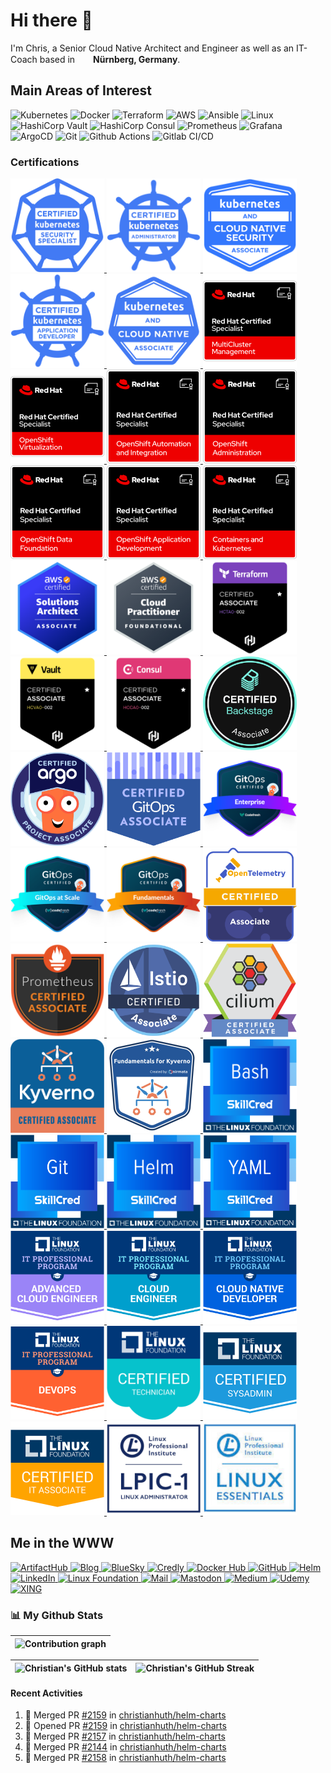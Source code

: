 # Hi there 👋

<p>I'm Chris, a Senior Cloud Native Architect and Engineer as well as an IT-Coach based in <img src='https://github.com/madebybowtie/FlagKit/blob/master/Assets/PNG/DE%403x.png?raw=true' width='21' height='15'> <b>Nürnberg, Germany</b>.</p>

## Main Areas of Interest
<p>
  <!-- infrastructure -->
  <img alt="Kubernetes" src="https://img.shields.io/badge/-Kubernetes-326ce5?style=flat-square&logo=kubernetes&logoColor=white" />
  <img alt="Docker" src="https://img.shields.io/badge/-Docker-46a2f1?style=flat-square&logo=docker&logoColor=white" />
  <img alt="Terraform" src="https://img.shields.io/badge/-Terraform-844fba?style=flat-square&logo=terraform&logoColor=white" />
  <img alt="AWS" src="https://img.shields.io/badge/-AWS-232F3E?style=flat-square&logo=amazonaws&logoColor=FF9900" />
  <img alt="Ansible" src="https://img.shields.io/badge/-Ansible-white?style=flat-square&logo=ansible&logoColor=black" />
  <img alt="Linux" src="https://img.shields.io/badge/-Linux-FCC624?style=flat-square&logo=linux&logoColor=black" />
  <img alt="HashiCorp Vault" src="https://img.shields.io/badge/-Vault-white?style=flat-square&logo=vault&logoColor=black" />
  <img alt="HashiCorp Consul" src="https://img.shields.io/badge/-Consul-F24C53?style=flat-square&logo=consul&logoColor=white" />
  
  <!-- monitoring -->
  <img alt="Prometheus" src="https://img.shields.io/badge/-Prometheus-E6522C?style=flat-square&logo=prometheus&logoColor=white" />
  <img alt="Grafana" src="https://img.shields.io/badge/-Grafana-F46800?style=flat-square&logo=grafana&logoColor=white" />
  
  <!-- git gud -->
  <img alt="ArgoCD" src="https://img.shields.io/badge/-ArgoCD-EF7B4D?style=flat-square&logo=argo&logoColor=white" />
  <img alt="Git" src="https://img.shields.io/badge/-Git-F05033?style=flat-square&logo=git&logoColor=white" />
  <img alt="Github Actions" src="https://img.shields.io/badge/-Github_Actions-2088FF?style=flat-square&logo=github-actions&logoColor=white" />
  <img alt="Gitlab CI/CD" src="https://img.shields.io/badge/-Gitlab_CI/CD-F0F0F0?style=flat-square&logo=gitlab&logoColor=white" />
</p>

### Certifications
<p>
  <a href="https://www.credly.com/badges/87ec89fc-b49e-4ab9-a415-823631702437" target="_blank">
    <img alt="Certified Kubernetes Security Specialist (CKS)" height="150px" width="150px" src="images/cks.png"/>
  </a>
  <a href="https://www.credly.com/badges/640e6244-0eb2-45b4-978f-4227bb023d1d" target="_blank">
    <img alt="Certified Kubernetes Administrator (CKA)" height="150px" width="150px" src="images/cka.png"/>
  </a>
  <a href="https://www.credly.com/badges/e4f83a39-ce23-4deb-8efc-d94ca069cb49" target="_blank">
    <img alt="Kubernetes and Cloud Native Security Associate (KCSA)" height="150px" width="150px" src="images/kcsa.png"/>
  </a>
  <a href="https://www.credly.com/badges/1e2dc1de-e3f8-42c3-8b61-707f95044bad" target="_blank">
    <img alt="Certified Kubernetes Application Developer (CKAD)" height="150px" width="150px" src="images/ckad.png"/>
  </a>
  <a href="https://www.credly.com/badges/e1c83309-53af-4deb-988b-72c6a6d8f7ad" target="_blank">
    <img alt="Kubernetes and Cloud Native Associate (KCNA)" height="150px" width="150px" src="images/kcna.png"/>
  </a>
  <a href="https://www.credly.com/badges/770f1f61-5424-4c41-8641-ab91c5fa1eae" target="_blank">
    <img alt="Red Hat® Certified Specialist in MultiCluster Management" height="150px" width="150px" src="images/redhat_certified_specialist_in_multicluster_management.png"/>
  </a>
  <a href="https://www.credly.com/badges/cafec68f-0c08-4e37-b199-4b7ff652c470" target="_blank">
    <img alt="Red Hat® Certified Specialist in OpenShift Virtualization" height="150px" width="150px" src="images/redhat_certified_specialist_in_openshift_virtualization.png"/>
  </a>
  <a href="https://www.credly.com/badges/e37741c9-9220-4add-a77d-3e56f9cb833b" target="_blank">
    <img alt="Red Hat® Certified Specialist in OpenShift Automation and Integration" height="150px" width="150px" src="images/redhat_certified_specialist_openshift_automation_and_integration.png"/>
  </a>
  <a href="https://www.credly.com/badges/f8320d2b-babd-440d-9cad-3e7dac584d86" target="_blank">
    <img alt="Red Hat® Certified Specialist in OpenShift Administration" height="150px" width="150px" src="images/redhat_certified_specialist_openshift_administration.png"/>
  </a>
  <a href="https://www.credly.com/badges/7d6a8642-5075-4d70-a50d-93b3a70e75b0" target="_blank">
    <img alt="Red Hat® Certified Specialist in OpenShift Data Foundation" height="150px" width="150px" src="images/redhat_certified_specialist_openshift_data_foundation.png"/>
  </a>
  <a href="https://www.credly.com/badges/fb0c442e-c880-4e6d-b97d-2baf8445cf20" target="_blank">
    <img alt="Red Hat® Certified Specialist in OpenShift Application Development" height="150px" width="150px" src="images/redhat_certified_specialist_openshift_application_development.png"/>
  </a>
  <a href="https://www.credly.com/badges/3b4c5a7e-20b2-4e4d-81f4-3c2759fc45c9" target="_blank">
    <img alt="Red Hat® Certified Specialist in Containers and Kubernetes" height="150px" width="150px" src="images/redhat_certified_specialist_containers_and_kubernetes.png"/>
  </a>
  <a href="https://www.credly.com/badges/d3a3349a-caf3-4508-ba9a-ad02f81a8f7c" target="_blank">
    <img alt="AWS Certified Solutions Architect – Associate" height="150px" width="150px" src="images/aws-saa.png"/>
  </a>
  <a href="https://www.credly.com/badges/c048742d-623e-44a5-9cc8-e0dfbb492707" target="_blank">
    <img alt="AWS Certified Cloud Practitioner" height="150px" width="150px" src="images/aws-cp.png"/>
  </a>
  <a href="https://www.credly.com/badges/f79d26b2-8dbc-4a70-9cf3-9c9ce388590c" target="_blank">
    <img alt="HashiCorp Certified: Terraform Associate" height="150px" width="150px" src="images/terraform_associate.png"/>
  </a>
  <a href="https://www.credly.com/badges/de27dcf9-82cf-4786-a573-e71266465565" target="_blank">
    <img alt="HashiCorp Certified: Vault Associate" height="150px" width="150px" src="images/vault_associate.png"/>
  </a>
  <a href="https://www.credly.com/badges/68c07833-84c5-43d5-afef-6e98938eab39" target="_blank">
    <img alt="HashiCorp Certified: Consul Associate" height="150px" width="150px" src="images/consul_associate.png"/>
  </a>
  <a href="https://www.credly.com/badges/0a9f6a2c-47d5-49d4-9bee-4b3668ae4c79" target="_blank">
    <img alt="Certified Backstage Associate (CBA)" height="150px" width="150px" src="images/certified_backstage_associate.png"/>
  </a>
  <a href="https://www.credly.com/badges/b0094b8c-3531-4ff7-a1f0-f790f0fe1257" target="_blank">
    <img alt="Certified Argo Project Associate (CAPA)" height="150px" width="150px" src="images/certified_argo_project_associate.png"/>
  </a>
  <a href="https://www.credly.com/badges/8bd7ea69-d6c4-4ad8-a95e-155d5f56dbde" target="_blank">
    <img alt="Certified GitOps Associate (CGOA)" height="150px" width="150px" src="images/certified_gitops_associate.png"/>
  </a>
  <a href="https://www.credly.com/badges/7074bc73-0e0a-449a-8933-330222114080" target="_blank">
    <img alt="GitOps Enterprise" height="150px" width="150px" src="images/gitops_enterprise.png"/>
  </a>
  <a href="https://www.credly.com/badges/b4519be4-cbc6-4819-85de-513914ad6c77" target="_blank">
    <img alt="GitOps at Scale" height="150px" width="150px" src="images/gitops_at_scale.png"/>
  </a>
  <a href="https://www.credly.com/badges/b04591fc-d9f5-41d5-8a0c-efd2cc21832f" target="_blank">
    <img alt="GitOps Fundamentals" height="150px" width="150px" src="images/gitops_fundamentals.png"/>
  </a>
  <a href="https://www.credly.com/badges/d929d686-bae4-4be5-bf6a-e24351d8f9cd" target="_blank">
    <img alt="OpenTelemetry Certified Associate (OTCA)" height="150px" width="150px" src="images/opentelemetry_certified_associate.png"/>
  </a>
  <a href="https://www.credly.com/badges/faf0a3df-f8d9-40a8-b822-001789d36188" target="_blank">
    <img alt="Prometheus Certified Associate (PCA)" height="150px" width="150px" src="images/pca.png"/>
  </a>
  <a href="https://www.credly.com/badges/1a61c5ce-a520-40af-b233-0497a4fabfe7" target="_blank">
    <img alt="Istio Certified Associate (ICA)" height="150px" width="150px" src="images/istio_certified_associate.png"/>
  </a>
  <a href="https://www.credly.com/badges/af8519c9-e3f7-4362-8189-26dd9dca74c7" target="_blank">
    <img alt="Cilium Certified Associate (CCA)" height="150px" width="150px" src="images/cilium_certified_associate.png"/>
  </a>
  <a href="https://www.credly.com/badges/314e2ce5-3bf2-4d82-aaa9-92e9c9bf4f44" target="_blank">
    <img alt="Kyverno Certified Associate (KCA)" height="150px" width="150px" src="images/kyverno_certified_associate.png"/>
  </a>
  <a href="https://www.credly.com/badges/623460ae-bc90-43c1-8a93-2de8318dc840" target="_blank">
    <img alt="Fundamentals for Kyverno" height="150px" width="150px" src="images/fundamentals_for_kyverno.png"/>
  </a>
  <a href="https://www.credly.com/badges/1fb9666a-afc0-4c3a-aa52-11e39aa22bd2" target="_blank">
    <img alt="Developing Helm Charts (SC104)" height="150px" width="150px" src="images/shell_scripting_with_bash.png"/>
  </a>
  <a href="https://www.credly.com/badges/ac269acb-b6f6-46ea-b25f-fd5f4655e062" target="_blank">
    <img alt="Shell Scripting using Bash (SC103)" height="150px" width="150px" src="images/source_control_management_with_git.png"/>
  </a>
  <a href="https://www.credly.com/badges/a46ba6ca-e821-41e6-99bd-59b4334d5c7d" target="_blank">
    <img alt="Developing Helm Charts (SC104)" height="150px" width="150px" src="images/helm.png"/>
  </a>
  <a href="https://www.credly.com/badges/2fac3977-d44b-4b19-a438-93a8d9926c10" target="_blank">
    <img alt="Open Data Foramts YAML (SC101)" height="150px" width="150px" src="images/yaml.png"/>
  </a>
  <a href="https://www.credly.com/badges/e4f83a39-ce23-4deb-8efc-d94ca069cb49" target="_blank">
    <img alt="Advanced Cloud Engineer" height="150px" width="150px" src="images/advanced_cloud_engineer.png"/>
  </a>
  <a href="https://www.credly.com/badges/a90ac7b5-ab15-4711-8d38-8afdb0a72c9c" target="_blank">
    <img alt="Cloud Engineer" height="150px" width="150px" src="images/cloud_engineer.png"/>
  </a>
  <a href="https://www.credly.com/badges/15ca4959-028f-452f-8091-881dd961d0e3" target="_blank">
    <img alt="Cloud Native Developer" height="150px" width="150px" src="images/cloud_native_developer.png"/>
  </a>
  <a href="https://www.credly.com/badges/cb5d414c-d5fc-414e-bc3f-00c8d4483c4b" target="_blank">
    <img alt="DevOps IT Professional" height="150px" width="150px" src="images/devops_it.png"/>
  </a>
  <a href="https://www.credly.com/badges/a9f21792-89dd-4e55-9832-747a36a2c404" target="_blank">
    <img alt="Linux Foundation Certified Cloud Technician (LFCT)" height="150px" width="150px" src="images/lfct.png"/>
  </a>
  <a href="https://www.credly.com/badges/f92e7f4b-2b48-4325-a386-f1a6120a71ff" target="_blank">
    <img alt="Linux Foundation Certified Systems Administrator (LFCS)" height="150px" width="150px" src="images/lfcs.png"/>
  </a>
  <a href="https://www.credly.com/badges/657004bf-4304-47bb-94ab-2b77d47da0c3" target="_blank">
    <img alt="Linux Foundation Certified IT Associate (LFCA)" height="150px" width="150px" src="images/lfca.png"/>
  </a>
  <a href="https://lpi.org/v/LPI000442771/tjg4sn9f9a" target="_blank">
    <img alt="LPIC-1 Linux Administrator" height="150px" width="150px" src="images/lpic_1.png"/>
  </a>
  <a href="https://lpi.org/v/LPI000442771/tjg4sn9f9a" target="_blank">
    <img alt="Linux Essentials (LE-1)" height="150px" width="150px" src="images/linux_essentials.png"/>
  </a>
</p>

## Me in the WWW

[//]: <> (Icons from https://simpleicons.org)

<p>
  <a href="https://artifacthub.io/packages/search?repo=christianhuth" target="_blank">
    <img alt="ArtifactHub" src="https://img.shields.io/badge/ArtifactHub-417598?&style=flat-square&logo=artifacthub&logoColor=white" />
  </a>
  <a href="https://christianhuth.de" target="_blank">
    <img alt="Blog" src="https://img.shields.io/badge/Blog-15171A?&style=flat-square&logo=ghost&logoColor=white" />
  </a>
  <a href="https://bsky.app/profile/christianhuth.bsky.social" target="_blank">
    <img alt="BlueSky" src="https://img.shields.io/badge/BlueSky-0285FF?&style=flat-square&logo=bluesky&logoColor=white" />
  </a>
  <a href="https://www.credly.com/users/christianhuth/" target="_blank">
    <img alt="Credly" src="https://img.shields.io/badge/Credly-FF6B00?&style=flat-square&logo=credly&logoColor=white" />
  </a>
  <a href="https://hub.docker.com/u/christianhuth" target="_blank">
    <img alt="Docker Hub" src="https://img.shields.io/badge/Docker Hub-1C8AED?&style=flat-square&logo=docker&logoColor=white" />
  </a>
  <a href="https://github.com/christianhuth" target="_blank">
    <img alt="GitHub" src="https://img.shields.io/badge/GitHub-181717?&style=flat-square&logo=github&logoColor=white" />
  </a>
  <a href="https://charts.christianhuth.de" target="_blank">
    <img alt="Helm" src="https://img.shields.io/badge/Helm-0F1689?&style=flat-square&logo=helm&logoColor=white" />
  </a>
  <a href="https://www.linkedin.com/in/christianhuth/" target="_blank">
    <img alt="LinkedIn" src="https://img.shields.io/badge/LinkedIn-%230077B5.svg?&style=flat-square&logo=linkedin&logoColor=white" />
  </a>
  <a href="https://openprofile.dev/profile/christian.knell" target="_blank">
    <img alt="Linux Foundation" src="https://img.shields.io/badge/LinuxFoundation-003366?&style=flat-square&logo=linuxfoundation&logoColor=white"
  </a>
  <a href="mailto: christian@knell.it" target="_blank">
    <img alt="Mail" src="https://img.shields.io/badge/Mail-30B980?&style=flat-square&logo=minutemailer&logoColor=white" />
  </a>
  <a href="https://mastodon.social/@christianhuth" target="_blank">
    <img alt="Mastodon" src="https://img.shields.io/badge/Mastodon-6364FF?&style=flat-square&logo=mastodon&logoColor=white" />
  </a>
  <a href="https://medium.christianhuth.de" target="_blank">
    <img alt="Medium" src="https://img.shields.io/badge/Medium-000000?&style=flat-square&logo=medium&logoColor=white" />
  </a>
  <a href="https://udemy.com/user/christian-knell" target="_blank">
    <img alt="Udemy" src="https://img.shields.io/badge/Udemy-A435F0?&style=flat-square&logo=udemy&logoColor=white" />
  </a>
  <a href="https://www.xing.com/profile/Christian_HuthgebKnell" target="_blank">
    <img alt="XING" src="https://img.shields.io/badge/XING-006567?&style=flat-square&logo=xing&logoColor=white" />
  </a>
</p>

### 📊 My Github Stats

|   ![Contribution graph](https://activity-graph.herokuapp.com/graph?username=christianhuth&theme=rogue) |
| :---: |

| ![Christian's GitHub stats](https://github-readme-stats.vercel.app/api?username=christianhuth&show_icons=true&theme=city_lights) | ![Christian's GitHub Streak](https://github-readme-streak-stats.herokuapp.com/?user=christianhuth&theme=city-lights) |
| :---: | :---: |

#### Recent Activities

<!--START_SECTION:activity-->
1. 🎉 Merged PR [#2159](https://github.com/christianhuth/helm-charts/pull/2159) in [christianhuth/helm-charts](https://github.com/christianhuth/helm-charts)
2. 💪 Opened PR [#2159](https://github.com/christianhuth/helm-charts/pull/2159) in [christianhuth/helm-charts](https://github.com/christianhuth/helm-charts)
3. 🎉 Merged PR [#2157](https://github.com/christianhuth/helm-charts/pull/2157) in [christianhuth/helm-charts](https://github.com/christianhuth/helm-charts)
4. 🎉 Merged PR [#2144](https://github.com/christianhuth/helm-charts/pull/2144) in [christianhuth/helm-charts](https://github.com/christianhuth/helm-charts)
5. 🎉 Merged PR [#2158](https://github.com/christianhuth/helm-charts/pull/2158) in [christianhuth/helm-charts](https://github.com/christianhuth/helm-charts)
<!--END_SECTION:activity-->
